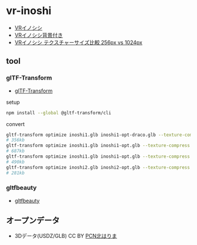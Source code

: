 # vr-inoshi

- [VRイノシシ](https://code4fukui.github.io/vr-inoshi/)
- [VRイノシシ背景付き](https://code4fukui.github.io/vr-inoshi/#bg)
- [VRイノシシ テクスチャーサイズ比較 256px vs 1024px](https://code4fukui.github.io/vr-inoshi/tx256.html)

## tool

### glTF-Transform

- [glTF-Transform](https://github.com/donmccurdy/glTF-Transform)

setup
```sh
npm install --global @gltf-transform/cli
```

convert
```sh
gltf-transform optimize inoshi1.glb inoshi1-opt-draco.glb --texture-compress webp
# 356kb
gltf-transform optimize inoshi1.glb inoshi1-opt.glb --texture-compress webp --compress false
# 687kb
gltf-transform optimize inoshi1.glb inoshi1-opt.glb --texture-compress webp --compress false --texture-size 1024
# 490kb
gltf-transform optimize inoshi2.glb inoshi2-opt.glb --texture-compress webp --compress false --texture-size 1024
# 281kb
```

### gltfbeauty

- [gltfbeauty](https://github.com/code4fukui/gltfbeauty)

## オープンデータ

- 3Dデータ(USDZ/GLB) CC BY [PCN北はりま](https://kitaharima.pcn.club/)
